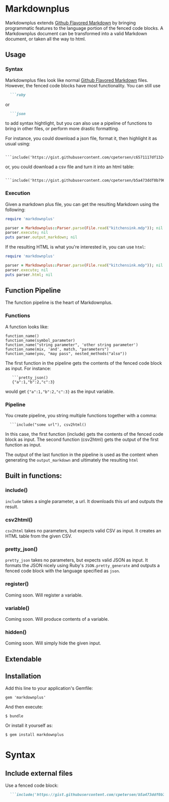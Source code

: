 # Markdownplus

Markdownplus extends [Github Flavored Markdown](https://help.github.com/articles/github-flavored-markdown/) by bringing programmatic features to the language portion of the fenced code blocks. A Markdownplus document can be transformed into a valid Markdown document, or taken all the way to html.

## Usage

### Syntax

Markdownplus files look like normal [Github Flavored Markdown](https://help.github.com/articles/github-flavored-markdown/) files. However, the fenced code blocks have most functionality. You can still use 

```markdown
  ```ruby
```

or

```markdown
  ```json
```

to add syntax hightlight, but you can also use a pipeline of functions to bring in other files, or perform more drastic formatting.

For instance, you could download a json file, format it, then highlight it as usual using:

```
  ```include('https://gist.githubusercontent.com/cpetersen/c6571117df132443ac81/raw/e5ac97e8e0665a0e4014ebc85ecef214763a7729/fake.json'),pretty_json()
```

or, you could download a csv file and turn it into an html table:

```
  ```include('https://gist.githubusercontent.com/cpetersen/b5a473ddf0b796cd9502/raw/e140bdc32ff2f6a600e357c2575220c0312a88ee/fake.csv'),csv2html()
```

### Execution

Given a markdown plus file, you can get the resulting Markdown using the following:

```ruby
require 'markdownplus'

parser = Markdownplus::Parser.parse(File.read("kitchensink.mdp")); nil
parser.execute; nil
puts parser.output_markdown; nil
```

If the resulting HTML is what you're interested in, you can use ```html```:

```ruby
require 'markdownplus'

parser = Markdownplus::Parser.parse(File.read("kitchensink.mdp")); nil
parser.execute; nil
puts parser.html; nil
```

## Function Pipeline

The function pipeline is the heart of Markdownplus. 

### Functions

A function looks like:

```
function_name()
function_name(symbol_parameter)
function_name("string parameter", 'other string parameter')
function_name(mix, 'and', match, "parameters")
function_name(you, "may pass", nested_methods("also"))
```

The first function in the pipeline gets the contents of the fenced code block as input. For instance:

```
   ```pretty_json()
   {"a":1,"b":2,"c":3}
```

would get `{"a":1,"b":2,"c":3}` as the input variable.

### Pipeline

You create pipeline, you string multiple functions together with a comma:

```
  ```include("some url"), csv2html()
```

In this case, the first function (include) gets the contents of the fenced code block as input. The second function (csv2html) gets the output of the first function as input.

The output of the last function in the pipeline is used as the content when generating the `output_markdown` and ultimately the resulting `html`

## Built in functions:

### include()

`include` takes a single parameter, a url. It downloads this url and outputs the result.

### csv2html()

`csv2html` takes no parameters, but expects valid CSV as input. It creates an HTML table from the given CSV.

### pretty_json()

`pretty_json` takes no parameters, but expects valid JSON as input. It formats the JSON nicely using Ruby's `JSON.pretty_generate` and outputs a fenced code block with the language specified as `json`.

### register()

Coming soon. Will register a variable.

### variable()

Coming soon. Will produce contents of a variable.

### hidden()

Coming soon. Will simply hide the given input.

## Extendable



## Installation

Add this line to your application's Gemfile:

    gem 'markdownplus'

And then execute:

    $ bundle

Or install it yourself as:

    $ gem install markdownplus

# Syntax

## Include external files

Use a fenced code block:

```markdown
  ```include('https://gist.githubusercontent.com/cpetersen/b5a473ddf0b796cd9502/raw/e140bdc32ff2f6a600e357c2575220c0312a88ee/fake.csv'),csv()
  ```
```
